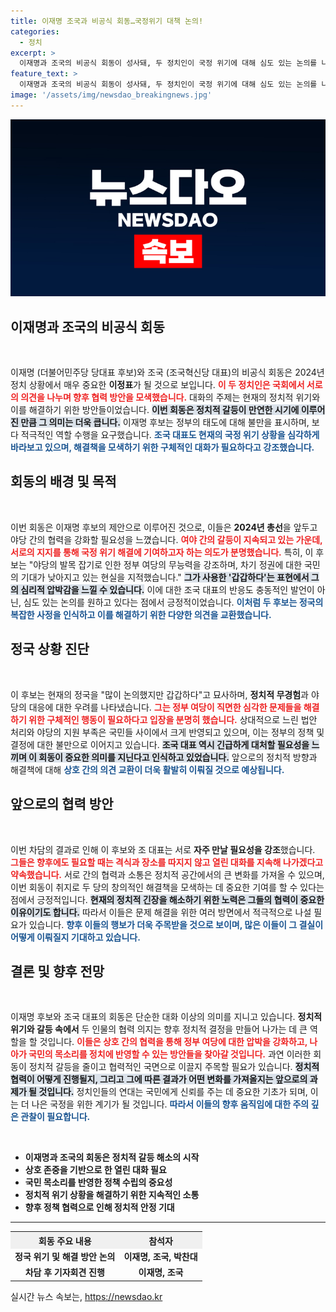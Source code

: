 ```yaml
---
title: 이재명 조국과 비공식 회동…국정위기 대책 논의!
categories:
  - 정치
excerpt: >
  이재명과 조국의 비공식 회동이 성사돼, 두 정치인이 국정 위기에 대해 심도 있는 논의를 나눴다. 이들은 정부 여당의 발목잡기를 비판하며 협력 방안을 모색했는데, 향후 자주 만나기로 다짐했다. 클릭하면 더 많은 이야기를 확인할 수 있다!
feature_text: >
  이재명과 조국의 비공식 회동이 성사돼, 두 정치인이 국정 위기에 대해 심도 있는 논의를 나눴다. 이들은 정부 여당의 발목잡기를 비판하며 협력 방안을 모색했는데, 향후 자주 만나기로 다짐했다. 클릭하면 더 많은 이야기를 확인할 수 있다!
image: '/assets/img/newsdao_breakingnews.jpg'
---
```


<p><img src="/assets/img/newsdao_breakingnews.jpg" alt="bookingtag 속보" /></p>

<h2 data-ke-size="size26">이재명과 조국의 비공식 회동</h2>

<p data-ke-size="size16">&nbsp;</p>  

<p>이재명 (더불어민주당 당대표 후보)와 조국 (조국혁신당 대표)의 비공식 회동은 2024년 정치 상황에서 매우 중요한 <b>이정표</b>가 될 것으로 보입니다. <b><span style="color: #ee2323;">이 두 정치인은 국회에서 서로의 의견을 나누며 향후 협력 방안을 모색했습니다.</span></b> 대화의 주제는 현재의 정치적 위기와 이를 해결하기 위한 방안들이었습니다. <b><span style="background-color: #21538527;">이번 회동은 정치적 갈등이 만연한 시기에 이루어진 만큼 그 의미는 더욱 큽니다.</span></b> 이재명 후보는 정부의 태도에 대해 불만을 표시하며, 보다 적극적인 역할 수행을 요구했습니다. <b><span style="color: #1a5490;">조국 대표도 현재의 국정 위기 상황을 심각하게 바라보고 있으며, 해결책을 모색하기 위한 구체적인 대화가 필요하다고 강조했습니다.</span></b></p>

<h2 data-ke-size="size26">회동의 배경 및 목적</h2>

<p data-ke-size="size16">&nbsp;</p>  

<p>이번 회동은 이재명 후보의 제안으로 이루어진 것으로, 이들은 <b>2024년 총선</b>을 앞두고 야당 간의 협력을 강화할 필요성을 느꼈습니다. <b><span style="color: #ee2323;">여야 간의 갈등이 지속되고 있는 가운데, 서로의 지지를 통해 국정 위기 해결에 기여하고자 하는 의도가 분명했습니다.</span></b> 특히, 이 후보는 "야당의 발목 잡기로 인한 정부 여당의 무능력을 강조하며, 차기 정권에 대한 국민의 기대가 낮아지고 있는 현실을 지적했습니다." <b><span style="background-color: #21538527;">그가 사용한 '갑갑하다'는 표현에서 그의 심리적 압박감을 느낄 수 있습니다.</span></b> 이에 대한 조국 대표의 반응도 충동적인 발언이 아닌, 심도 있는 논의를 원하고 있다는 점에서 긍정적이었습니다. <b><span style="color: #1a5490;">이처럼 두 후보는 정국의 복잡한 사정을 인식하고 이를 해결하기 위한 다양한 의견을 교환했습니다.</span></b> </p>

<h2 data-ke-size="size26">정국 상황 진단</h2>

<p data-ke-size="size16">&nbsp;</p>  

<p>이 후보는 현재의 정국을 "많이 논의했지만 갑갑하다"고 묘사하며, <b>정치적 무경험</b>과 야당의 대응에 대한 우려를 나타냈습니다. <b><span style="color: #ee2323;">그는 정부 여당이 직면한 심각한 문제들을 해결하기 위한 구체적인 행동이 필요하다고 입장을 분명히 했습니다.</span></b> 상대적으로 느린 법안 처리와 야당의 지원 부족은 국민들 사이에서 크게 반영되고 있으며, 이는 정부의 정책 및 결정에 대한 불만으로 이어지고 있습니다. <b><span style="background-color: #21538527;">조국 대표 역시 긴급하게 대처할 필요성을 느끼며 이 회동이 중요한 의미를 지닌다고 인식하고 있었습니다.</span></b> 앞으로의 정치적 방향과 해결책에 대해 <b><span style="color: #1a5490;">상호 간의 의견 교환이 더욱 활발히 이뤄질 것으로 예상됩니다.</span></b> </p>

<h2 data-ke-size="size26">앞으로의 협력 방안</h2>

<p data-ke-size="size16">&nbsp;</p>  

<p>이번 차담의 결과로 인해 이 후보와 조 대표는 서로 <b>자주 만날 필요성을 강조</b>했습니다.  <b><span style="color: #ee2323;">그들은 향후에도 필요할 때는 격식과 장소를 따지지 않고 열린 대화를 지속해 나가겠다고 약속했습니다.</span></b> 서로 간의 협력과 소통은 정치적 공간에서의 큰 변화를 가져올 수 있으며, 이번 회동이 취지로 두 당의 창의적인 해결책을 모색하는 데 중요한 기여를 할 수 있다는 점에서 긍정적입니다. <b><span style="background-color: #21538527;">현재의 정치적 긴장을 해소하기 위한 노력은 그들의 협력이 중요한 이유이기도 합니다.</span></b> 따라서 이들은 문제 해결을 위한 여러 방면에서 적극적으로 나설 필요가 있습니다. <b><span style="color: #1a5490;">향후 이들의 행보가 더욱 주목받을 것으로 보이며, 많은 이들이 그 결실이 어떻게 이뤄질지 기대하고 있습니다.</span></b> </p>

<h2 data-ke-size="size26">결론 및 향후 전망</h2>

<p data-ke-size="size16">&nbsp;</p>  

<p>이재명 후보와 조국 대표의 회동은 단순한 대화 이상의 의미를 지니고 있습니다. <b>정치적 위기와 갈등 속에서</b> 두 인물의 협력 의지는 향후 정치적 결정을 만들어 나가는 데 큰 역할을 할 것입니다. <b><span style="color: #ee2323;">이들은 상호 간의 협력을 통해 정부 여당에 대한 압박을 강화하고, 나아가 국민의 목소리를 정치에 반영할 수 있는 방안들을 찾아갈 것입니다.</span></b> 과연 이러한 회동이 정치적 갈등을 줄이고 협력적인 국면으로 이끌지 주목할 필요가 있습니다. <b><span style="background-color: #21538527;">정치적 협력이 어떻게 진행될지, 그리고 그에 따른 결과가 어떤 변화를 가져올지는 앞으로의 과제가 될 것입니다.</span></b> 정치인들의 연대는 국민에게 신뢰를 주는 데 중요한 기초가 되며, 이는 더 나은 국정을 위한 계기가 될 것입니다. <b><span style="color: #1a5490;">따라서 이들의 향후 움직임에 대한 주의 깊은 관찰이 필요합니다.</span></b></p>

<p data-ke-size="size16">&nbsp;</p>  

<ul>
  <li><b>이재명과 조국의 회동은 정치적 갈등 해소의 시작</b></li>
  <li><b>상호 존중을 기반으로 한 열린 대화 필요</b></li>
  <li><b>국민 목소리를 반영한 정책 수립의 중요성</b></li>
  <li><b>정치적 위기 상황을 해결하기 위한 지속적인 소통</b></li>
  <li><b>향후 정책 협력으로 인해 정치적 안정 기대</b></li>
</ul>

<p data-ke-size="size16"> </p>  

<hr>  

<table style="width: 100%;">
  <tr>
    <th style="text-align: center; background-color: #f0f0f0;"><b>회동 주요 내용</b></th>
    <th style="text-align: center; background-color: #f0f0f0;"><b>참석자</b></th>
  </tr>
  <tr>
    <td style="text-align: center; height: 17px;"><b>정국 위기 및 해결 방안 논의</b></td>
    <td style="text-align: center; height: 17px;"><b>이재명, 조국, 박찬대</b></td>
  </tr>
  <tr>
    <td style="text-align: center; height: 17px;"><b>차담 후 기자회견 진행</b></td>
    <td style="text-align: center; height: 17px;"><b>이재명, 조국</b></td>
  </tr>
</table>

<p data-ke-size="size16"> </p>  
실시간 뉴스 속보는, <a href="https://newsdao.kr" rel="dofollow">https://newsdao.kr</a>


